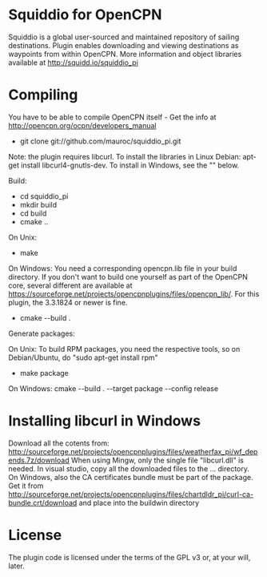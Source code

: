 Squiddio for OpenCPN
=======================================
Squiddio is a global user-sourced and maintained repository of sailing destinations. Plugin enables downloading and viewing destinations as waypoints from within OpenCPN. More information and object libraries available at http://squidd.io/squiddio_pi 

Compiling
=========
You have to be able to compile OpenCPN itself - Get the info at http://opencpn.org/ocpn/developers_manual

* git clone git://github.com/mauroc/squiddio_pi.git

Note: the plugin requires libcurl. To install the libraries in Linux Debian: apt-get install libcurl4-gnutls-dev. 
To install in Windows, see the "" below.

Build:

* cd squiddio_pi
* mkdir build
* cd build
* cmake ..

On Unix:
* make

On Windows:
You need a corresponding opencpn.lib file in your build directory. If you don't want to build one yourself as part of the OpenCPN core, several different are available at https://sourceforge.net/projects/opencpnplugins/files/opencpn_lib/. For this plugin, the 3.3.1824 or newer is fine.
* cmake --build .

Generate packages:

On Unix:
To build RPM packages, you need the respective tools, so on Debian/Ubuntu, do "sudo apt-get install rpm"
* make package

On Windows:
cmake --build . --target package --config release


Installing libcurl in Windows
=============================
Download all the cotents from: http://sourceforge.net/projects/opencpnplugins/files/weatherfax_pi/wf_depends.7z/download
When using Mingw, only the single file "libcurl.dll" is needed. In visual studio, copy all the downloaded files to the ... directory.
On Windows, also the CA certificates bundle must be part of the package. Get it from http://sourceforge.net/projects/opencpnplugins/files/chartdldr_pi/curl-ca-bundle.crt/download and place into the buildwin directory

License
=======
The plugin code is licensed under the terms of the GPL v3 or, at your will, later.
